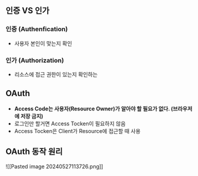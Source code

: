 ## 인증 VS 인가
### 인증 (Authenfication)
- 사용자 본인이 맞는지 확인

### 인가 (Authorization)
- 리소스에 접근 권한이 있는지 확인하는 

## OAuth
- **Access Code는 사용자(Resource Owner)가 알아야 할 필요가 없다. (브라우저에 저장 금지)**
- 로그인만 할거면 Access Tocken이 필요하지 않음
- Access Tocken은 Client가 Resource에 접근할 때 사용

## OAuth 동작 원리
![[Pasted image 20240527113726.png]]
